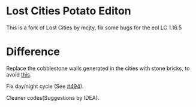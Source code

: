 # Lost Cities Potato Editon

This is a fork of Lost Cities by mcjty, fix some bugs for the eol LC 1.16.5

# Difference

Replace the cobblestone walls generated in the cities with stone bricks, to avoid [this](https://github.com/McJtyMods/LostCities/issues/384).

Fix day/night cycle (See [#494](https://github.com/McJtyMods/LostCities/pull/494)).

Cleaner codes(Suggestions by IDEA).
